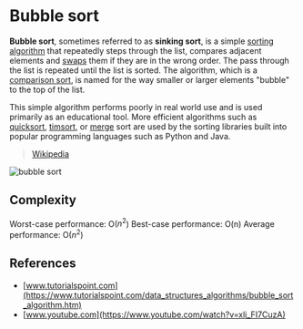 # Bubble sort

**Bubble sort**, sometimes referred to as **sinking sort**, is a simple [sorting algorithm](https://en.wikipedia.org/wiki/Sorting_algorithm) that repeatedly steps through the list, compares adjacent elements and [swaps](<https://en.wikipedia.org/wiki/Swap_(computer_programming)>) them if they are in the wrong order. The pass through the list is repeated until the list is sorted. The algorithm, which is a [comparison sort](https://en.wikipedia.org/wiki/Comparison_sort), is named for the way smaller or larger elements "bubble" to the top of the list.

This simple algorithm performs poorly in real world use and is used primarily as an educational tool. More efficient algorithms such as [quicksort](), [timsort](), or [merge]() sort are used by the sorting libraries built into popular programming languages such as Python and Java.

> [Wikipedia](https://en.wikipedia.org/wiki/Bubble_sort)

![bubble sort](https://upload.wikimedia.org/wikipedia/commons/c/c8/Bubble-sort-example-300px.gif)

## Complexity

Worst-case performance: O($n^2$)
Best-case performance: O(n)
Average performance: O($n^2$)

## References

- [www.tutorialspoint.com](https://www.tutorialspoint.com/data_structures_algorithms/bubble_sort_algorithm.htm)
- [www.youtube.com](https://www.youtube.com/watch?v=xli_FI7CuzA)
